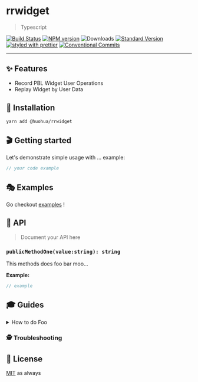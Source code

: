 # rrwidget

> Typescript

[![Build Status](https://travis-ci.org/bzg0382@gmail.com/rrwidget.svg?branch=master)](https://travis-ci.org/bzg0382@gmail.com/rrwidget)
[![NPM version](https://img.shields.io/npm/v/@huohua/rrwidget.svg)](https://www.npmjs.com/package/@huohua/rrwidget)
![Downloads](https://img.shields.io/npm/dm/@huohua/rrwidget.svg)
[![Standard Version](https://img.shields.io/badge/release-standard%20version-brightgreen.svg)](https://github.com/conventional-changelog/standard-version)
[![styled with prettier](https://img.shields.io/badge/styled_with-prettier-ff69b4.svg)](https://github.com/prettier/prettier)
[![Conventional Commits](https://img.shields.io/badge/Conventional%20Commits-1.0.0-yellow.svg)](https://conventionalcommits.org)

---

## ✨ Features

- Record PBL Widget User Operations
- Replay Widget by User Data

## 🔧 Installation

```sh
yarn add @huohua/rrwidget
```

## 🎬 Getting started

Let's demonstrate simple usage with ... example:

```ts
// your code example
```

## 🎭 Examples

Go checkout [examples](./examples) !

## 📜 API

> Document your API here

### `publicMethodOne(value:string): string`

This methods does foo bar moo...

**Example:**

```ts
// example
```

## 🎓 Guides

<details>
<summary>How to do Foo</summary>
Today we're gonna build Foo....
</details>

### 🕵️ Troubleshooting

## 🥂 License

[MIT](./LICENSE.md) as always
